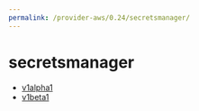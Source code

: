 ```yaml
---
permalink: /provider-aws/0.24/secretsmanager/
---
```


# secretsmanager



* [v1alpha1](v1alpha1/index.md)
* [v1beta1](v1beta1/index.md)